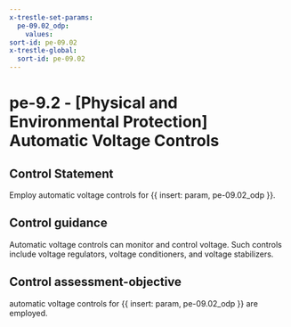 ```yaml
---
x-trestle-set-params:
  pe-09.02_odp:
    values:
sort-id: pe-09.02
x-trestle-global:
  sort-id: pe-09.02
---
```


# pe-9.2 - \[Physical and Environmental Protection\] Automatic Voltage Controls

## Control Statement

Employ automatic voltage controls for {{ insert: param, pe-09.02_odp }}.

## Control guidance

Automatic voltage controls can monitor and control voltage. Such controls include voltage regulators, voltage conditioners, and voltage stabilizers.

## Control assessment-objective

automatic voltage controls for {{ insert: param, pe-09.02_odp }} are employed.
